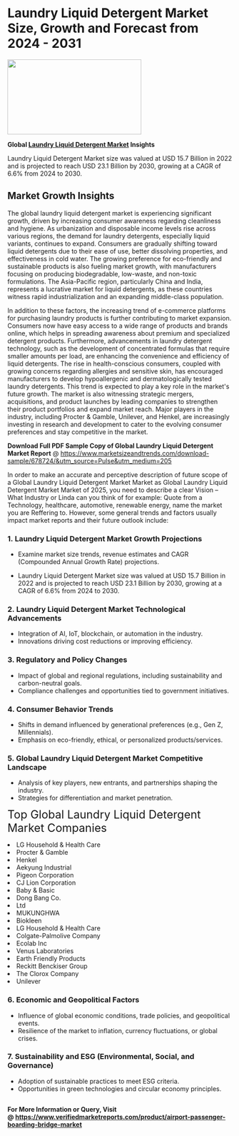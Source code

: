 <H1>Laundry Liquid Detergent Market Size, Growth and Forecast from 2024 - 2031</H1><img class="aligncenter size-medium wp-image-584254" src="https://thirdeyenews.in/wp-content/uploads/2024/09/Global-Market-Research-300x168.jpeg" alt="" width="300" height="168" /><p><strong>Global&nbsp;<a href="https://www.marketsizeandtrends.com/download-sample/678724/&amp;utm_source=Pulse&amp;utm_medium=205">Laundry Liquid Detergent Market</a> Insights</strong></p><p>Laundry Liquid Detergent Market size was valued at USD 15.7 Billion in 2022 and is projected to reach USD 23.1 Billion by 2030, growing at a CAGR of 6.6% from 2024 to 2030.</p><p><h2>Market Growth Insights</h2> <p>The global laundry liquid detergent market is experiencing significant growth, driven by increasing consumer awareness regarding cleanliness and hygiene. As urbanization and disposable income levels rise across various regions, the demand for laundry detergents, especially liquid variants, continues to expand. Consumers are gradually shifting toward liquid detergents due to their ease of use, better dissolving properties, and effectiveness in cold water. The growing preference for eco-friendly and sustainable products is also fueling market growth, with manufacturers focusing on producing biodegradable, low-waste, and non-toxic formulations. The Asia-Pacific region, particularly China and India, represents a lucrative market for liquid detergents, as these countries witness rapid industrialization and an expanding middle-class population. </p> <p>In addition to these factors, the increasing trend of e-commerce platforms for purchasing laundry products is further contributing to market expansion. Consumers now have easy access to a wide range of products and brands online, which helps in spreading awareness about premium and specialized detergent products. Furthermore, advancements in laundry detergent technology, such as the development of concentrated formulas that require smaller amounts per load, are enhancing the convenience and efficiency of liquid detergents. The rise in health-conscious consumers, coupled with growing concerns regarding allergies and sensitive skin, has encouraged manufacturers to develop hypoallergenic and dermatologically tested laundry detergents. This trend is expected to play a key role in the market's future growth. The market is also witnessing strategic mergers, acquisitions, and product launches by leading companies to strengthen their product portfolios and expand market reach. Major players in the industry, including Procter & Gamble, Unilever, and Henkel, are increasingly investing in research and development to cater to the evolving consumer preferences and stay competitive in the market. </p><p><span class=""><strong>Download Full PDF Sample Copy of Global Laundry Liquid Detergent Market Report</strong> @ <a href="https://www.marketsizeandtrends.com/download-sample/678724/&amp;utm_source=Pulse&amp;utm_medium=205" target="_blank">https://www.marketsizeandtrends.com/download-sample/678724/&amp;utm_source=Pulse&amp;utm_medium=205</a></span></p><p>In order to make an accurate and perceptive description of future scope of a Global&nbsp;Laundry Liquid Detergent Market Market as Global&nbsp;Laundry Liquid Detergent Market Market of 2025, you need to describe a clear Vision &ndash; What Industry or Linda can you think of for example: Quote from a Technology, healthcare, automotive, renewable energy, name the market you are Reffering to. However, some general trends and factors usually impact market reports and their future outlook include:</p><h3>1.&nbsp;<strong>Laundry Liquid Detergent Market Growth Projections</strong></h3><ul><li>Examine market size trends, revenue estimates and CAGR (Compounded Annual Growth Rate) projections.</li><li><p>Laundry Liquid Detergent Market size was valued at USD 15.7 Billion in 2022 and is projected to reach USD 23.1 Billion by 2030, growing at a CAGR of 6.6% from 2024 to 2030.</p></li></ul><h3>2.&nbsp;<strong>Laundry Liquid Detergent Market Technological Advancements</strong></h3><ul><li>Integration of AI, IoT, blockchain, or automation in the industry.</li><li>Innovations driving cost reductions or improving efficiency.</li></ul><h3>3.&nbsp;<strong>Regulatory and Policy Changes</strong></h3><ul><li>Impact of global and regional regulations, including sustainability and carbon-neutral goals.</li><li>Compliance challenges and opportunities tied to government initiatives.</li></ul><h3>4.&nbsp;<strong>Consumer Behavior Trends</strong></h3><ul><li>Shifts in demand influenced by generational preferences (e.g., Gen Z, Millennials).</li><li>Emphasis on eco-friendly, ethical, or personalized products/services.</li></ul><h3>5.&nbsp;<strong>Global Laundry Liquid Detergent Market Competitive Landscape</strong></h3><ul><li>Analysis of key players, new entrants, and partnerships shaping the industry.</li><li>Strategies for differentiation and market penetration.</li></ul><p data-pm-slice="1 1 []"><span style="color: inherit; font-family: inherit; font-size: 25px;">Top Global Laundry Liquid Detergent Market Companies</span></p><div class="" data-test-id=""><p><li>LG Household & Health Care</li><li> Procter & Gamble</li><li> Henkel</li><li> Aekyung Industrial</li><li> Pigeon Corporation</li><li> CJ Lion Corporation</li><li> Baby & Basic</li><li> Dong Bang Co.</li><li> Ltd</li><li> MUKUNGHWA</li><li> Biokleen</li><li> LG Household & Health Care</li><li> Colgate-Palmolive Company</li><li> Ecolab Inc</li><li> Venus Laboratories</li><li> Earth Friendly Products</li><li> Reckitt Benckiser Group</li><li> The Clorox Company</li><li> Unilever</li></p></div><h3>6.&nbsp;<strong>Economic and Geopolitical Factors</strong></h3><ul><li>Influence of global economic conditions, trade policies, and geopolitical events.</li><li>Resilience of the market to inflation, currency fluctuations, or global crises.</li></ul><h3>7.&nbsp;<strong>Sustainability and ESG (Environmental, Social, and Governance)</strong></h3><ul><li>Adoption of sustainable practices to meet ESG criteria.</li><li>Opportunities in green technologies and circular economy principles.</li></ul><h2><strong style="font-size: 14px;">For More Information or Query, Visit @&nbsp;</strong><a style="background-color: #ffffff; font-size: 14px;" href="https://www.marketsizeandtrends.com/report/laundry-liquid-detergent-market/" target="_blank">https://www.verifiedmarketreports.com/product/airport-passenger-boarding-bridge-market</a></h2>
